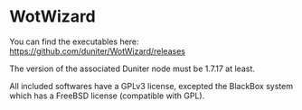 # WotWizard

You can find the executables here:
	https://github.com/duniter/WotWizard/releases


The version of the associated Duniter node must be 1.7.17 at least.

All included softwares have a GPLv3 license, excepted the BlackBox system which has a FreeBSD license (compatible with GPL).

